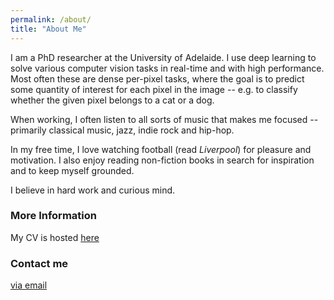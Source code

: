 ```yaml
---
permalink: /about/
title: "About Me"
---
```


I am a PhD researcher at the University of Adelaide. I use deep learning to solve various computer vision tasks in real-time and with high performance. Most often these are dense per-pixel tasks, where the goal is to predict some quantity of interest for each pixel in the image -- e.g. to classify whether the given pixel belongs to a cat or a dog.

When working, I often listen to all sorts of music that makes me focused -- primarily classical music, jazz, indie rock and hip-hop.

In my free time, I love watching football (read *Liverpool*) for pleasure and motivation. I also enjoy reading non-fiction books in search for inspiration and to keep myself grounded.

I believe in hard work and curious mind.

### More Information

My CV is hosted [here](https://raw.githubusercontent.com/DrSleep/drsleep.github.io/master/files/cv2.pdf)

### Contact me

[via email](mailto:nekrasowladimir(at)gmail(dot)com)